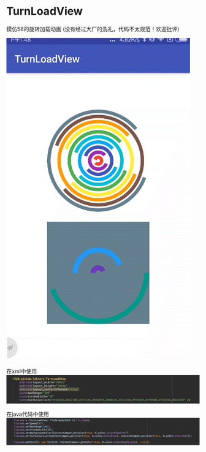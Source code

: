 # TurnLoadView
模仿58的旋转加载动画
(没有经过大厂的洗礼，代码不太规范！欢迎批评)

![image](https://github.com/lydGit/TurnLoadView/blob/master/screenshots/run.gif)

在xml中使用
![image](https://github.com/lydGit/TurnLoadView/blob/master/screenshots/simple.png)

在java代码中使用
![image](https://github.com/lydGit/TurnLoadView/blob/master/screenshots/dynamic.png)
